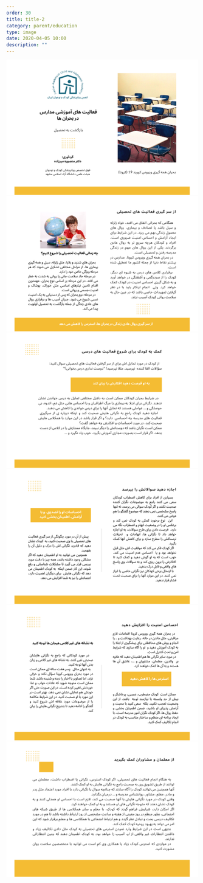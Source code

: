 ```yaml
---
order: 30
title: title-2
category: parent/education
type: image
date: 2020-04-05 10:00
description: ""
---
```


![](../../static/images/education7.png)
![](../../static/images/education8.png)
![](../../static/images/education9.png)
![](../../static/images/education10.png)
![](../../static/images/education11.png)
![](../../static/images/education12.png)